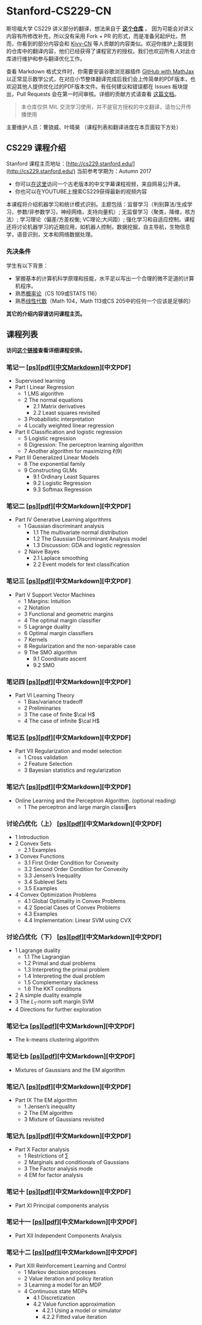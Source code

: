 # Stanford-CS229-CN
斯坦福大学 CS229 讲义部分的翻译，想法来自于 **[这个仓库](https://github.com/Kivy-CN/Stanford-CS-229-CN)** 。
因为可能会对讲义内容有所修改补充，所以没有采用 Fork + PR 的形式，而是准备另起炉灶。然而，你看到的部分内容会和 [Kivy-CN](https://github.com/Kivy-CN) 等人贡献的内容类似。欢迎你维护上面提到的仓库中的翻译内容，他们已经获得了课程官方的授权。我们也欢迎所有人对此仓库进行维护和参与翻译优化工作。

查看 Markdown 格式文件时，你需要安装谷歌浏览器插件 [GitHub with MathJax](https://chrome.google.com/webstore/detail/ioemnmodlmafdkllaclgeombjnmnbima) 以正常显示数学公式，在对应小节整体翻译完成后我们会上传简单的PDF版本，也欢迎其他人提供优化过的PDF版本文件。有任何建议和错误都在 Issues 板块提出，Pull Requests 会在第一时间审核。详细的贡献方式请查看 [这篇文档](./CONTRIBUTING.md)。

> 本仓库仅供 MIL 交流学习使用，并不是官方授权的中文翻译，请勿公开传播使用

主要维护人员：曹骁威、叶晴昊 （课程列表和翻译进度在本页面较下方处）  

## CS229 课程介绍

Stanford 课程主页地址：[http://cs229.stanford.edu/](http://cs229.stanford.edu/)
当前参考学期为：Autumn 2017

- 你可以[在这里](http://open.163.com/special/opencourse/machinelearning.html)访问一个古老版本的中文字幕课程视频，来自网易公开课。
- 你也可以在YOUTUBE上搜索CS229获得最新的视频内容

本课程将介绍机器学习和统计模式识别。主题包括：监督学习（判别算法/生成学习，参数/非参数学习，神经网络，支持向量机）; 无监督学习（聚类，降维，核方法）; 学习理论（偏差/方差权衡; VC理论;大间距）; 强化学习和自适应控制。课程还将讨论机器学习的近期应用，如机器人控制，数据挖掘，自主导航，生物信息学，语音识别，文本和网络数据处理。

### 先决条件

学生有以下背景：

- 掌握基本的计算机科学原理和技能，水平足以写出一个合理的微不足道的计算机程序。
- 熟悉[概率论](./English_Materials_and_Assignments/Section_Notes/cs229-prob.pdf)（CS 109或STATS 116）
- 熟悉[线性代数](./English_Materials_and_Assignments/Section_Notes/cs229-linalg.pdf)（Math 104，Math 113或CS 205中的任何一个应该是足够的）

**其它的介绍内容请访问课程主页。**

## 课程列表

**访问[这个链接](http://cs229.stanford.edu/syllabus.html)查看详细课程安排。**  

### 笔记一 \[[ps](./English_Materials_and_Assignments/Class_Notes/cs229-notes1.ps)\]\[[pdf](./English_Materials_and_Assignments/Class_Notes/cs229-notes1.pdf)\]\[[中文Markdown](./Translation/Notes/cs229-notes1-CN.md)\][中文PDF]

- Supervised learning
- Part I Linear Regression
  - 1 LMS algorithm
  - 2 The normal equations
    - 2.1 Matrix derivatives
    - 2.2 Least squares revisited
  - 3 Probabilistic interpretation
  - 4 Locally weighted linear regression
- Part II Classification and logistic regression
  - 5 Logistic regression
  - 6 Digression: The perceptron learning algorithm
  - 7 Another algorithm for maximizing ℓ(θ)
- Part III Generalized Linear Models
  - 8 The exponential family
  - 9 Constructing GLMs
    - 9.1 Ordinary Least Squares
    - 9.2 Logistic Regression
    - 9.3 Softmax Regression

### 笔记二 \[[ps](./English_Materials_and_Assignments/Class_Notes/cs229-notes2.ps)\]\[[pdf](./English_Materials_and_Assignments/Class_Notes/cs229-notes2.pdf)\]\[中文Markdown\][中文PDF]

- Part IV Generative Learning algorithms
  - 1 Gaussian discriminant analysis
    - 1.1 The multivariate normal distribution
    - 1.2 The Gaussian Discriminant Analysis model
    - 1.3 Discussion: GDA and logistic regression
  - 2 Naive Bayes
    - 2.1 Laplace smoothing
    - 2.2 Event models for text classification

### 笔记三 \[[ps](./English_Materials_and_Assignments/Class_Notes/cs229-notes3.ps)\]\[[pdf](./English_Materials_and_Assignments/Class_Notes/cs229-notes3.pdf)\]\[中文Markdown\][中文PDF]

- Part V Support Vector Machines
  - 1 Margins: Intuition
  - 2 Notation
  - 3 Functional and geometric margins
  - 4 The optimal margin classifier
  - 5 Lagrange duality
  - 6 Optimal margin classifiers
  - 7 Kernels
  - 8 Regularization and the non-separable case
  - 9 The SMO algorithm
    - 9.1 Coordinate ascent
    - 9.2 SMO

### 笔记四 \[[ps](./English_Materials_and_Assignments/Class_Notes/cs229-notes4.ps)\]\[[pdf](./English_Materials_and_Assignments/Class_Notes/cs229-notes4.pdf)\]\[中文Markdown\][中文PDF]

- Part VI Learning Theory
  - 1 Bias/variance tradeoff
  - 2 Preliminaries
  - 3 The case of finite $\cal H$
  - 4 The case of infinite $\cal H$

### 笔记五 \[[ps](./English_Materials_and_Assignments/Class_Notes/cs229-notes5.ps)\]\[[pdf](./English_Materials_and_Assignments/Class_Notes/cs229-notes5.pdf)\]\[中文Markdown\][中文PDF]

- Part VII Regularization and model selection
  - 1 Cross validation
  - 2 Feature Selection
  - 3 Bayesian statistics and regularization

### 笔记六 \[[ps](./English_Materials_and_Assignments/Class_Notes/cs229-notes6.ps)\]\[[pdf](./English_Materials_and_Assignments/Class_Notes/cs229-notes6.pdf)\]\[中文Markdown\][中文PDF]

- Online Learning and the Perceptron Algorithm. (optional reading) 
  - 1 The perceptron and large margin classiers

### 讨论凸优化（上） \[[ps](./English_Materials_and_Assignments/Section_Notes/cs229-cvxopt.ps)\]\[[pdf](./English_Materials_and_Assignments/Section_Notes/cs229-cvxopt.pdf)\]\[中文Markdown\][中文PDF]

- 1 Introduction
- 2 Convex Sets
  - 2.1 Examples
- 3 Convex Functions
  - 3.1 First Order Condition for Convexity
  - 3.2 Second Order Condition for Convexity
  - 3.3 Jensen’s Inequality
  - 3.4 Sublevel Sets
  - 3.5 Examples
- 4 Convex Optimization Problems
  - 4.1 Global Optimality in Convex Problems
  - 4.2 Special Cases of Convex Problems
  - 4.3 Examples
  - 4.4 Implementation: Linear SVM using CVX

### 讨论凸优化（下） \[[ps](./English_Materials_and_Assignments/Section_Notes/cs229-cvxopt2.ps)\]\[[pdf](./English_Materials_and_Assignments/Section_Notes/cs229-cvxopt2.pdf)\]\[中文Markdown\][中文PDF]

- 1 Lagrange duality
  - 1.1 The Lagrangian
  - 1.2 Primal and dual problems
  - 1.3 Interpreting the primal problem
  - 1.4 Interpreting the dual problem
  - 1.5 Complementary slackness
  - 1.6 The KKT conditions
- 2 A simple duality example
- 3 The $L_1$-norm soft margin SVM
- 4 Directions for further exploration

### 笔记七a \[[ps](./English_Materials_and_Assignments/Class_Notes/cs229-notes7a.ps)\]\[[pdf](./English_Materials_and_Assignments/Class_Notes/cs229-notes7a.pdf)\]\[中文Markdown\][中文PDF]

- The k-means clustering algorithm

### 笔记七b \[[ps](./English_Materials_and_Assignments/Class_Notes/cs229-notes7b.ps)\]\[[pdf](./English_Materials_and_Assignments/Class_Notes/cs229-notes7b.pdf)\]\[中文Markdown\][中文PDF]

- Mixtures of Gaussians and the EM algorithm

### 笔记八 \[[ps](./English_Materials_and_Assignments/Class_Notes/cs229-notes8.ps)\]\[[pdf](./English_Materials_and_Assignments/Class_Notes/cs229-notes8.pdf)\]\[中文Markdown\][中文PDF]

- Part IX The EM algorithm
  - 1 Jensen’s inequality
  - 2 The EM algorithm
  - 3 Mixture of Gaussians revisited

### 笔记九 \[[ps](./English_Materials_and_Assignments/Class_Notes/cs229-notes9.ps)\]\[[pdf](./English_Materials_and_Assignments/Class_Notes/cs229-notes9.pdf)]\[中文Markdown\][中文PDF]

- Part X Factor analysis
  - 1 Restrictions of $\sum$
  - 2 Marginals and conditionals of Gaussians
  - 3 The Factor analysis mode
  - 4 EM for factor analysis

### 笔记十 \[[ps](./English_Materials_and_Assignments/Class_Notes/cs229-notes10.ps)\]\[[pdf](./English_Materials_and_Assignments/Class_Notes/cs229-notes10.pdf)]\[中文Markdown\][中文PDF]

- Part XI Principal components analysis

### 笔记十一 \[[ps](./English_Materials_and_Assignments/Class_Notes/cs229-notes11.ps)\]\[[pdf](./English_Materials_and_Assignments/Class_Notes/cs229-notes11.pdf)]\[中文Markdown\][中文PDF]

- Part XII Independent Components Analysis

### 笔记十二 \[[ps](./English_Materials_and_Assignments/Class_Notes/cs229-notes12.ps)\]\[[pdf](./English_Materials_and_Assignments/Class_Notes/cs229-notes12.pdf)]\[中文Markdown\][中文PDF]

- Part XIII Reinforcement Learning and Control
  - 1 Markov decision processes
  - 2 Value iteration and policy iteration
  - 3 Learning a model for an MDP
  - 4 Continuous state MDPs
    - 4.1 Discretization
    - 4.2 Value function approximation
      - 4.2.1 Using a model or simulator
      - 4.2.2 Fitted value iteration

